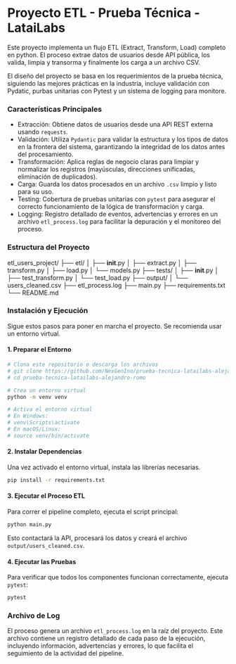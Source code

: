# Proyecto ETL - Prueba Técnica - LataiLabs

Este proyecto implementa un flujo ETL (Extract, Transform, Load) completo en python. El proceso extrae datos de usuarios desde API pública, los valida, limpia y transorma y finalmente los carga a un archivo CSV.

El diseño del proyecto se basa en los requerimientos de la prueba técnica, siguiendo las mejores prácticas en la industria, incluye validación con Pydatic, purbas unitarias con Pytest y un sistema de logging para monitore.

### Características Principales

-   Extracción: Obtiene datos de usuarios desde una API REST externa usando `requests`.
-   Validación: Utiliza `Pydantic` para validar la estructura y los tipos de datos en la frontera del sistema, garantizando la integridad de los datos antes del procesamiento.
-   Transformación: Aplica reglas de negocio claras para limpiar y normalizar los registros (mayúsculas, direcciones unificadas, eliminación de duplicados).
-   Carga: Guarda los datos procesados en un archivo `.csv` limpio y listo para su uso.
-   Testing: Cobertura de pruebas unitarias con `pytest` para asegurar el correcto funcionamiento de la lógica de transformación y carga.
-   Logging: Registro detallado de eventos, advertencias y errores en un archivo `etl_process.log` para facilitar la depuración y el monitoreo del proceso.

### Estructura del Proyecto

etl_users_project/
├── etl/
│   ├── __init__.py
│   ├── extract.py
│   ├── transform.py
│   ├── load.py
│   └── models.py
├── tests/
│   ├── __init__.py
│   ├── test_transform.py
│   └── test_load.py
├── output/
│   └── users_cleaned.csv
├── etl_process.log
├── main.py
├── requirements.txt
└── README.md

### Instalación y Ejecución

Sigue estos pasos para poner en marcha el proyecto. Se recomienda usar un entorno virtual.

#### 1. Preparar el Entorno

```bash
# Clona este repositorio o descarga los archivos
# git clone https://github.com/NexGenIno/prueba-tecnica-latailabs-alejandro-romo.git
# cd prueba-tecnica-latailabs-alejandro-romo

# Crea un entorno virtual
python -m venv venv

# Activa el entorno virtual
# En Windows:
# venv\Scripts\activate
# En macOS/Linux:
# source venv/bin/activate
```

#### 2. Instalar Dependencias
Una vez activado el entorno virtual, instala las librerías necesarias.
```bash
pip install -r requirements.txt
```

#### 3. Ejecutar el Proceso ETL
Para correr el pipeline completo, ejecuta el script principal:
```bash
python main.py
```
Esto contactará la API, procesará los datos y creará el archivo `output/users_cleaned.csv`.

#### 4. Ejecutar las Pruebas
Para verificar que todos los componentes funcionan correctamente, ejecuta `pytest`:
```bash
pytest
```
### Archivo de Log

El proceso genera un archivo `etl_process.log` en la raíz del proyecto. Este archivo contiene un registro detallado de cada paso de la ejecución, incluyendo información, advertencias y errores, lo que facilita el seguimiento de la actividad del pipeline.